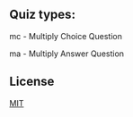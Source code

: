 


## Quiz types:

mc - Multiply Choice Question

ma - Multiply Answer Question


## License

[MIT](https://github.com/atom/atom/blob/master/LICENSE.md)
